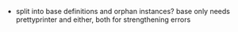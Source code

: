   * split into base definitions and orphan instances? base only needs
    prettyprinter and either, both for strengthening errors

